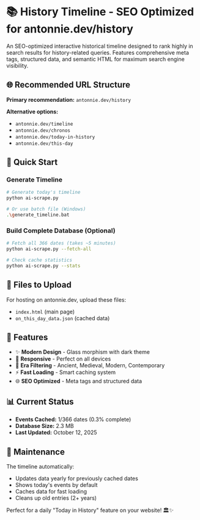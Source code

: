 # 📚 History Timeline - SEO Optimized for antonnie.dev/history

An SEO-optimized interactive historical timeline designed to rank highly in search results for history-related queries. Features comprehensive meta tags, structured data, and semantic HTML for maximum search engine visibility.

## 🌐 **Recommended URL Structure**

**Primary recommendation:** `antonnie.dev/history`

**Alternative options:**
- `antonnie.dev/timeline`
- `antonnie.dev/chronos`
- `antonnie.dev/today-in-history`
- `antonnie.dev/this-day`

## 🚀 **Quick Start**

### Generate Timeline
```bash
# Generate today's timeline
python ai-scrape.py

# Or use batch file (Windows)
.\generate_timeline.bat
```

### Build Complete Database (Optional)
```bash
# Fetch all 366 dates (takes ~5 minutes)
python ai-scrape.py --fetch-all

# Check cache statistics
python ai-scrape.py --stats
```

## 📁 **Files to Upload**

For hosting on antonnie.dev, upload these files:
- `index.html` (main page)
- `on_this_day_data.json` (cached data)

## 🎨 **Features**

- ✨ **Modern Design** - Glass morphism with dark theme
- 📱 **Responsive** - Perfect on all devices
- 🎯 **Era Filtering** - Ancient, Medieval, Modern, Contemporary
- ⚡ **Fast Loading** - Smart caching system
- 🌐 **SEO Optimized** - Meta tags and structured data

## 📊 **Current Status**

- **Events Cached:** 1/366 dates (0.3% complete)
- **Database Size:** 2.3 MB
- **Last Updated:** October 12, 2025

## 🔧 **Maintenance**

The timeline automatically:
- Updates data yearly for previously cached dates
- Shows today's events by default
- Caches data for fast loading
- Cleans up old entries (2+ years)

Perfect for a daily "Today in History" feature on your website! 🏛️✨